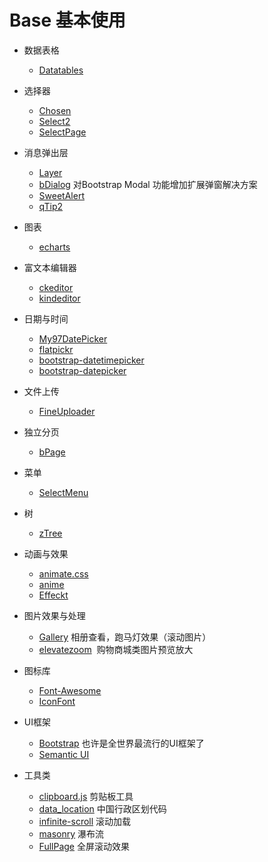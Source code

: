 # Base 基本使用

- 数据表格
  - [Datatables](https://www.datatables.net/)

- 选择器
  - [Chosen](https://github.com/harvesthq/chosen)
  - [Select2](https://github.com/select2/select2)
  - [SelectPage](https://github.com/TerryZ/SelectPage)

- 消息弹出层
  - [Layer](http://layer.layui.com/)
  - [bDialog](https://github.com/TerryZ/bDialog) 对Bootstrap Modal 功能增加扩展弹窗解决方案
  - [SweetAlert](https://github.com/t4t5/sweetalert)
  - [qTip2](https://github.com/qTip2/qTip2)

- 图表
  - [echarts](http://echarts.baidu.com/)

- 富文本编辑器
  - [ckeditor](https://ckeditor.com)
  - [kindeditor](http://kindeditor.net/demo.php)

- 日期与时间
  - [My97DatePicker](http://www.my97.net/)
  - [flatpickr](https://github.com/flatpickr/flatpickr)
  - [bootstrap-datetimepicker](https://github.com/smalot/bootstrap-datetimepicker)
  - [bootstrap-datepicker](https://github.com/uxsolutions/bootstrap-datepicker)

- 文件上传
  - [FineUploader](https://github.com/FineUploader/fine-uploader)

- 独立分页
  - [bPage](https://github.com/TerryZ/bPage)

- 菜单
  - [SelectMenu](https://github.com/TerryZ/SelectMenu)

- 树
  - [zTree](http://www.treejs.cn)

- 动画与效果
  - [animate.css](https://github.com/daneden/animate.css)
  - [anime](https://github.com/juliangarnier/anime)
  - [Effeckt](https://github.com/h5bp/Effeckt.css)

- 图片效果与处理
  - [Gallery](https://github.com/blueimp/Gallery)  相册查看，跑马灯效果（滚动图片）
  - [elevatezoom](https://github.com/elevateweb/elevatezoom)  购物商城类图片预览放大

- 图标库
  - [Font-Awesome](https://github.com/FortAwesome/Font-Awesome)
  - [IconFont](http://www.iconfont.cn/)

- UI框架
  - [Bootstrap](http://getbootstrap.com/) 也许是全世界最流行的UI框架了
  - [Semantic UI](https://semantic-ui.com/)

- 工具类
  - [clipboard.js](https://github.com/zenorocha/clipboard.js) 剪贴板工具
  - [data_location](https://github.com/mumuy/data_location) 中国行政区划代码
  - [infinite-scroll](https://github.com/metafizzy/infinite-scroll) 滚动加载
  - [masonry](https://github.com/desandro/masonry) 瀑布流
  - [FullPage](https://github.com/alvarotrigo/fullPage.js) 全屏滚动效果

